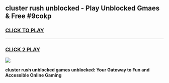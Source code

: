 
## cluster rush unblocked - Play Unblocked Gmaes & Free #9cokp
<h3>
<a href="https://news.freeplayer.one?title=cluster_rush_unblocked&ref=24F">CLICK TO PLAY</a></h3>
<hr>

<h3>
<a href="https://news.freeplayer.one?title=cluster_rush_unblocked&ref=24F">CLICK 2 PLAY</a>
  
</h3>

<a href="https://news.freeplayer.one?title=cluster_rush_unblocked&ref=24F/"><img src="https://clearcache.store/games.png"></a>


**cluster rush unblocked games unblocked: Your Gateway to Fun and Accessible Online Gaming**
